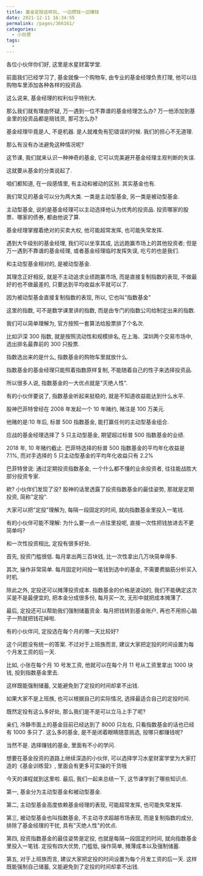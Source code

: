 ```yaml
---
title: 基金定投这样玩, 一边攒钱一边赚钱
date: 2021-12-11 16:34:55
permalink: /pages/366161/
categories:
  - 小白营
tags:
  -
---
```


各位小伙伴你们好, 这里是水星财富学堂.

前面我们已经学习了, 基金就像一个购物车, 由专业的基金经理负责打理, 他可以往购物车里添加各种各样的投资品.

这么说来, 基金经理的权利似乎特别大.

那么我们就有理由怀疑, 万一遇到一位不靠谱的基金经理怎么办? 万一他添加到基金里的投资品都是赔钱货, 那可怎么办?

基金经理毕竟是人, 不是机器. 是人就难免有犯错误的时候. 我们的担心不无道理.

那么有没有办法避免这种情况呢?

这节课, 我们就来认识一种神奇的基金, 它可以完美避开基金经理主观判断的失误.

这就要从基金的分类说起了.

咱们都知道, 在一段感情里, 有主动和被动的区别. 其实基金也有.

我们常见的基金可以分为两大类. 一类是主动型基金, 另一类是被动型基金.

主动型基金, 说的是基金经理可以主动选择他认为优秀的投资品. 投资哪家的股票、哪家的债券, 都由他说了算.

基金经理掌握着绝对的买卖大权, 他可能超常发挥, 也可能失常发挥.

遇到大牛级别的基金经理, 我们可以坐享其成, 远远跑赢市场上的其他投资者; 但是万一遇到不靠谱的基金经理, 或者基金经理临时发挥失误, 吃亏的也是我们.

和主动型基金相对的, 是被动型基金.

其理念正好相反, 就是不主动追求业绩跑赢市场, 而是直接复制指数的表现, 不做最好的也不做最差的, 只要达到平均收益水平就可以了.

因为被动型基金直接复制指数的表现, 所以, 它也叫"指数基金"

这里的指数, 可不是数学课里讲的指数, 而是由专门的指数公司给制定出来的指数.

我们可以简单理解为, 官方按照一套算法给股票排了个名次.

比如沪深 300 指数, 就是按照流动性和规模排名, 在上海、深圳两个交易市场中, 选出排名最靠前的 300 只股票.

指数选出来的是什么, 指数基金的购物车里就放什么.

指数基金的基金经理只能照着指数原样复制, 不能随着自己的性子来选择投资品.

所以很多人说, 指数基金的一大优点就是"灭绝人性".

有的小伙伴要说了, 指数基金听起来挺稳的, 就是不知道收益能达到什么水平.

股神巴菲特曾经在 2008 年发起一个 10 年赌约, 赌注是 100 万美元.

他赌的是:10 年后, 标普 500 指数基金, 能打赢任何的主动型基金组合.

应战的基金经理选择了 5 只主动型基金, 期望超过标普 500 指数基金的业绩.

2018 年, 10 年赌约截止. 巴菲特选择的标普 500 指数基金的平均年化收益是 7.1%, 而对手选择的 5 只主动型基金的平均年化收益只有 2.2%

巴菲特曾说: 通过定期投资指数基金, 一个什么都不懂的业余投资者, 往往能战胜大部分投资专家.

欸? 小伙伴们发现了没? 股神的话里透露了投资指数基金的最佳姿势, 那就是定期投资, 简称"定投".

大家可以把"定投"理解为, 每隔一段固定的时间, 就向指数基金里投入一笔钱.

有的小伙伴可能不理解: 为什么要一点一点往里投呢, 直接一次性把钱放进去不更简单吗?

和一次性投资相比, 定投有很多好处.

首先, 投资门槛很低. 每月拿出两三百块钱, 比一次性拿出几万块简单得多.

其次, 操作非常简单. 每月固定时间投一笔钱到选中的基金, 不需要费脑筋分析买入时机.

除此之外, 定投还可以摊薄投资成本. 指数基金的价格是波动的, 我们不能确定这次买是不是最便宜的, 把本金分成很多份, 每月买一次, 无形中就把成本摊薄了.

最后, 定投还可以帮助我们强制储蓄资金. 每月把钱转到基金账户, 再也不用担心脑子一热就把钱花掉啦.

有的小伙伴问, 定投选在每个月的哪一天比较好?

这个问题没有统一的答案. 不过对于上班族而言, 建议大家把定投的时间设置为每个月发工资的后一天.

比如, 小张在每个月 10 号发工资, 他就可以在每个月 11 号从工资里拿出 1000 块钱, 投到指数基金里去.

这样既能强制储蓄, 又能避免到了定投的时间却拿不出钱.

如果大家不是上班族, 也可以根据自己的实际情况, 选择最适合自己的定投时间.

既然定投有这么多好处, 那么我们是不是可以立马上手了呢?

亲们, 冷静市面上的基金目前已经达到了 8000 只左右, 只看指数基金的话也已经有 1000 多只了. 这么多的基金, 是不是闭着眼睛随意挑选, 投哪只都赚钱呢?

当然不是. 选择赚钱的基金, 里面有不小的学问.

想要在基金投资的道路上继续深造的小伙伴, 可以选择学习水星财富学堂为大家打造的《基金训练营》, 里面会有更多可实操的干货哦

今天的课程就到这里啦. 最后, 我们一起来总结一下, 这节课学到了哪些知识点.

第一, 基金分为主动型基金和被动型基金.

第二, 主动型基金高度依赖基金经理的表现, 可能超常发挥, 也可能失常发挥.

第三, 被动型基金也叫指数基金, 不主动寻求超越市场表现, 而是复制指数的成分, 排除了基金经理的干扰, 具有"灭绝人性"的优点.

第四, 投资指数基金的最佳姿势是定投, 也就是每隔一段固定的时间, 就向指数基金里投入一笔钱. 定投有四大优势, 门槛低, 操作简单, 摊薄成本以及强制储蓄.

第五, 对于上班族而言, 建议大家把定投的时间设置为每个月发工资的后一天. 这样既能强制自己储蓄, 又能避免到了定投的时间却拿不出钱.

